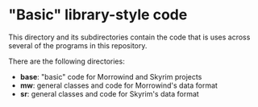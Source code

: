 # "Basic" library-style code

This directory and its subdirectories contain the code that is uses across
several of the programs in this repository.

There are the following directories:

* **base**: "basic" code for Morrowind and Skyrim projects
* **mw**: general classes and code for Morrowind's data format
* **sr**: general classes and code for Skyrim's data format
